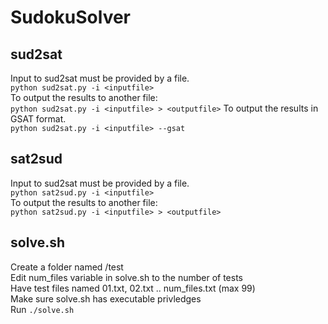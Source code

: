 # SudokuSolver

## sud2sat
Input to sud2sat must be provided by a file.\
`python sud2sat.py -i <inputfile>`\
To output the results to another file:\
`python sud2sat.py -i <inputfile> > <outputfile>`
To output the results in GSAT format.\
`python sud2sat.py -i <inputfile> --gsat`

## sat2sud
Input to sud2sat must be provided by a file.\
`python sat2sud.py -i <inputfile>`\
To output the results to another file:\
`python sat2sud.py -i <inputfile> > <outputfile>`

## solve.sh
Create a folder named /test\
Edit num_files variable in solve.sh to the number of tests\
Have test files named 01.txt, 02.txt .. num_files.txt (max 99)\
Make sure solve.sh has executable privledges\
Run `./solve.sh`
